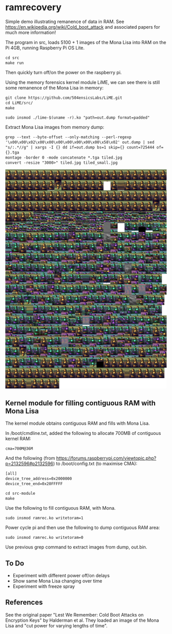 # ramrecovery

Simple demo illustrating remanence of data in RAM. See https://en.wikipedia.org/wiki/Cold_boot_attack and
associated papers for much more information!

The program in src, loads 5100 + 1 images of the Mona Lisa into RAM on the Pi 4GB, running Raspberry Pi OS Lite.

```
cd src
make run
```

Then quickly turn off/on the power on the raspberry pi.

Using the memory forensics kernel module LiME, we can see there is still some remanence of the Mona Lisa in memory:

```
git clone https://github.com/504ensicsLabs/LiME.git
cd LiME/src/
make
```

```
sudo insmod ./lime-$(uname -r).ko "path=out.dump format=padded"
```

Extract Mona Lisa images from memory dump:

```
grep --text --byte-offset --only-matching --perl-regexp '\x00\x00\x02\x00\x00\x00\x00\x00\x00\x00\x58\x02' out.dump | sed "s/:.*//g" | xargs -I {} dd if=out.dump bs=1 skip={} count=725444 of={}.tga
montage -border 0 -mode concatenate *.tga tiled.jpg
convert -resize "3000>" tiled.jpg tiled_small.jpg
```

![Tiled Output](images/tiled_small.jpg)

## Kernel module for filling contiguous RAM with Mona Lisa

The kernel module obtains contiguous RAM and fills with Mona Lisa.

In /boot/cmdline.txt, added the following to allocate 700MB of contiguous kernel RAM:
```
cma=700M@36M
```

And the following (from https://forums.raspberrypi.com/viewtopic.php?p=2132596#p2132596) to /boot/config.txt (to maximise CMA):

```
[all]
device_tree_address=0x2000000
device_tree_end=0x20FFFFF
```

```
cd src-module
make
```

Use the following to fill contiguous RAM, with Mona.

```
sudo insmod ramrec.ko writetoram=1
```

Power cycle pi and then use the following to dump contiguous RAM area:

```
sudo insmod ramrec.ko writetoram=0
```

Use previous grep command to extract images from dump, out.bin.

## To Do

* Experiment with different power off/on delays
* Show same Mona Lisa changing over time
* Experiment with freeze spray

## References

See the original paper "Lest We Remember: Cold Boot Attacks on Encryption Keys" by Halderman et al.  They loaded an image of the Mona Lisa and "cut power for varying lengths of time".

